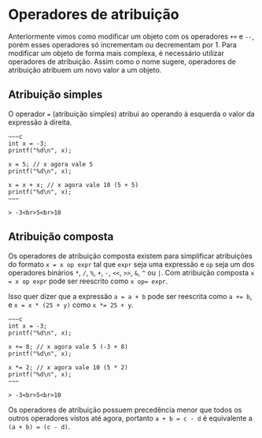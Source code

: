 # Operadores de atribuição

Anteriormente vimos como modificar um objeto com os operadores `++` e `--`,
porém esses operadores só incrementam ou decrementam por 1. Para modificar um
objeto de forma mais complexa, é necessário utilizar operadores de atribuição.
Assim como o nome sugere, operadores de atribuição atribuem um novo valor a um
objeto.

## Atribuição simples

O operador `=` (atribuição simples) atribui ao operando à esquerda o valor da
expressão à direita.

```admonish example "Exemplo"
~~~c
int x = -3;
printf("%d\n", x);

x = 5; // x agora vale 5
printf("%d\n", x);

x = x + x; // x agora vale 10 (5 + 5)
printf("%d\n", x);
~~~

> -3<br>5<br>10
```

## Atribuição composta

Os operadores de atribuição composta existem para simplificar atribuições do
formato `x = x op expr` tal que `expr` seja uma expressão e `op` seja um dos
operadores binários `*`, `/`, `%`, `+`, `-`, `<<`, `>>`, `&`, `^` ou `|`. Com
atribuição composta `x = x op expr` pode ser reescrito como `x op= expr`.

Isso quer dizer que a expressão `a = a + b` pode ser reescrita como `a += b`, e
`x = x * (25 + y)` como `x *= 25 + y`.

```admonish example "Exemplo"
~~~c
int x = -3;
printf("%d\n", x);

x += 8; // x agora vale 5 (-3 + 8)
printf("%d\n", x);

x *= 2; // x agora vale 10 (5 * 2)
printf("%d\n", x);
~~~

> -3<br>5<br>10
```

Os operadores de atribuição possuem precedência menor que todos os outros
operadores vistos até agora, portanto `a + b = c - d` é equivalente a
`(a + b) = (c - d)`.

